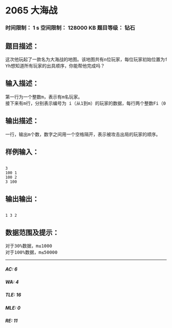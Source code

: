 # 2065 大海战   
### 时间限制： 1 s     空间限制： 128000 KB     题目等级： 钻石  
## 题目描述：  

<pre>
这次他玩起了一款名为大海战的地图。该地图共有n位玩家，每位玩家初始位置为f[i]，每单位时间移动s[i]。游戏开始后，所有玩家对位置最靠前的玩家发起攻击(若多名玩家位置并列第一，则攻击序号最小的玩家)，该名玩家被击败出局。之后每过一个单位之间，均经行上述行动，直至所有玩家都出局。
Yh想知道所有玩家的出具顺序，你能帮他完成吗？
</pre>
  
  
## 输入描述：  

<pre>
第一行为一个整数m，表示有m名玩家。
接下来有m行，分别表示编号为 i（从1到m）的玩家的数据，每行两个整数Fi（0 <= Fi <= 500），Si(0 < Si <= 100)。
</pre>
  
  
## 输出描述：  

<pre>
一行，输出m个数，数字之间用一个空格隔开，表示被攻击出局的玩家的顺序。
</pre>
  
  
## 样例输入：  

<pre><code>
3
100 1
100 2
3 100
</code></pre>
  
  
## 输出输出：  

<pre><code>
1 3 2
</code></pre>
  
  
## 数据范围及提示：  

<pre>
对于30%数据，m≤1000
对于100%数据，m≤50000
</pre>
  
  
***  

##### AC: 6  
##### WA: 4  
##### TLE: 16  
##### MLE: 0  
##### RE: 11  
